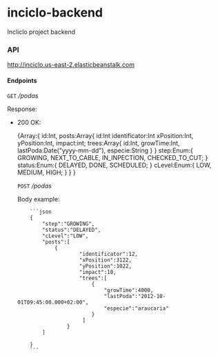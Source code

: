 # inciclo-backend
Incliclo project backend

### API
http://inciclo.us-east-2.elasticbeanstalk.com


#### Endpoints

`GET` */podas*

  Response:
			
-  200 OK:



     
     {Array<Object>:{
            id:Int,
            posts:Array<Object>{
                id:Int
                identificator:Int
                xPosition:Int,
                yPosition:Int,
                impact:int;
                trees:Array<Object>{
                    id:Int,
                    growTime:Int,
                    lastPoda:Date("yyyy-mm-dd"),
                    especie:String
                }
            }
            step:Enum:{
                  GROWING,
                NEXT_TO_CABLE,
                IN_INPECTION,
                CHECKED_TO_CUT;
            }
            status:Enum:{
                DELAYED,
                DONE,
              SCHEDULED;
            }
            cLevel:Enum:{
                LOW,
                MEDIUM,
                HIGH;
            }
        }
    }
    
		
		
		
		
`POST` */podas*

   Body example:
   
        ```json
        {
        	"step":"GROWING",
        	"status":"DELAYED",
        	"cLevel":"LOW",
        	"posts":[
        		{
                        "identificator":12,
                        "xPosition":3122,
                        "yPosition":1022,
                        "impact":10,
                        "trees":[
                            {
                                "growTime":4000,
                                "lastPoda":"2012-10-01T09:45:00.000+02:00",
                                "especie":"araucaria"
                            }
                         ]
                    }
        	]
        	
        } 
        ```
        
